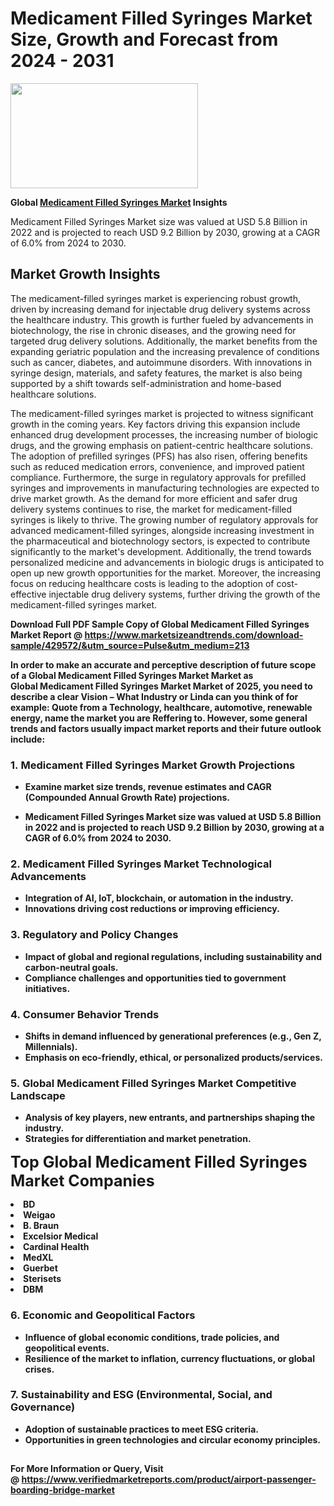 <H1>Medicament Filled Syringes Market Size, Growth and Forecast from 2024 - 2031</H1><img class="aligncenter size-medium wp-image-584254" src="https://thirdeyenews.in/wp-content/uploads/2024/09/Global-Market-Research-300x168.jpeg" alt="" width="300" height="168" /><p><strong>Global&nbsp;<a href="https://www.marketsizeandtrends.com/download-sample/429572/&amp;utm_source=Pulse&amp;utm_medium=213">Medicament Filled Syringes Market</a> Insights</strong></p><p>Medicament Filled Syringes Market size was valued at USD 5.8 Billion in 2022 and is projected to reach USD 9.2 Billion by 2030, growing at a CAGR of 6.0% from 2024 to 2030.</p><p><h2>Market Growth Insights</h2> <p>The medicament-filled syringes market is experiencing robust growth, driven by increasing demand for injectable drug delivery systems across the healthcare industry. This growth is further fueled by advancements in biotechnology, the rise in chronic diseases, and the growing need for targeted drug delivery solutions. Additionally, the market benefits from the expanding geriatric population and the increasing prevalence of conditions such as cancer, diabetes, and autoimmune disorders. With innovations in syringe design, materials, and safety features, the market is also being supported by a shift towards self-administration and home-based healthcare solutions.</p> <p><strong></strong></p> <p>The medicament-filled syringes market is projected to witness significant growth in the coming years. Key factors driving this expansion include enhanced drug development processes, the increasing number of biologic drugs, and the growing emphasis on patient-centric healthcare solutions. The adoption of prefilled syringes (PFS) has also risen, offering benefits such as reduced medication errors, convenience, and improved patient compliance. Furthermore, the surge in regulatory approvals for prefilled syringes and improvements in manufacturing technologies are expected to drive market growth. As the demand for more efficient and safer drug delivery systems continues to rise, the market for medicament-filled syringes is likely to thrive. The growing number of regulatory approvals for advanced medicament-filled syringes, alongside increasing investment in the pharmaceutical and biotechnology sectors, is expected to contribute significantly to the market's development. Additionally, the trend towards personalized medicine and advancements in biologic drugs is anticipated to open up new growth opportunities for the market. Moreover, the increasing focus on reducing healthcare costs is leading to the adoption of cost-effective injectable drug delivery systems, further driving the growth of the medicament-filled syringes market. <p><strong></p><p><span class=""><strong>Download Full PDF Sample Copy of Global Medicament Filled Syringes Market Report</strong> @ <a href="https://www.marketsizeandtrends.com/download-sample/429572/&amp;utm_source=Pulse&amp;utm_medium=213" target="_blank">https://www.marketsizeandtrends.com/download-sample/429572/&amp;utm_source=Pulse&amp;utm_medium=213</a></span></p><p>In order to make an accurate and perceptive description of future scope of a Global&nbsp;Medicament Filled Syringes Market Market as Global&nbsp;Medicament Filled Syringes Market Market of 2025, you need to describe a clear Vision &ndash; What Industry or Linda can you think of for example: Quote from a Technology, healthcare, automotive, renewable energy, name the market you are Reffering to. However, some general trends and factors usually impact market reports and their future outlook include:</p><h3>1.&nbsp;<strong>Medicament Filled Syringes Market Growth Projections</strong></h3><ul><li>Examine market size trends, revenue estimates and CAGR (Compounded Annual Growth Rate) projections.</li><li><p>Medicament Filled Syringes Market size was valued at USD 5.8 Billion in 2022 and is projected to reach USD 9.2 Billion by 2030, growing at a CAGR of 6.0% from 2024 to 2030.</p></li></ul><h3>2.&nbsp;<strong>Medicament Filled Syringes Market Technological Advancements</strong></h3><ul><li>Integration of AI, IoT, blockchain, or automation in the industry.</li><li>Innovations driving cost reductions or improving efficiency.</li></ul><h3>3.&nbsp;<strong>Regulatory and Policy Changes</strong></h3><ul><li>Impact of global and regional regulations, including sustainability and carbon-neutral goals.</li><li>Compliance challenges and opportunities tied to government initiatives.</li></ul><h3>4.&nbsp;<strong>Consumer Behavior Trends</strong></h3><ul><li>Shifts in demand influenced by generational preferences (e.g., Gen Z, Millennials).</li><li>Emphasis on eco-friendly, ethical, or personalized products/services.</li></ul><h3>5.&nbsp;<strong>Global Medicament Filled Syringes Market Competitive Landscape</strong></h3><ul><li>Analysis of key players, new entrants, and partnerships shaping the industry.</li><li>Strategies for differentiation and market penetration.</li></ul><p data-pm-slice="1 1 []"><span style="color: inherit; font-family: inherit; font-size: 25px;">Top Global Medicament Filled Syringes Market Companies</span></p><div class="" data-test-id=""><p><li>BD</li><li> Weigao</li><li> B. Braun</li><li> Excelsior Medical</li><li> Cardinal Health</li><li> MedXL</li><li> Guerbet</li><li> Sterisets</li><li> DBM</li></p></div><h3>6.&nbsp;<strong>Economic and Geopolitical Factors</strong></h3><ul><li>Influence of global economic conditions, trade policies, and geopolitical events.</li><li>Resilience of the market to inflation, currency fluctuations, or global crises.</li></ul><h3>7.&nbsp;<strong>Sustainability and ESG (Environmental, Social, and Governance)</strong></h3><ul><li>Adoption of sustainable practices to meet ESG criteria.</li><li>Opportunities in green technologies and circular economy principles.</li></ul><h2><strong style="font-size: 14px;">For More Information or Query, Visit @&nbsp;</strong><a style="background-color: #ffffff; font-size: 14px;" href="https://www.marketsizeandtrends.com/report/medicament-filled-syringes-market/" target="_blank">https://www.verifiedmarketreports.com/product/airport-passenger-boarding-bridge-market</a></h2>

